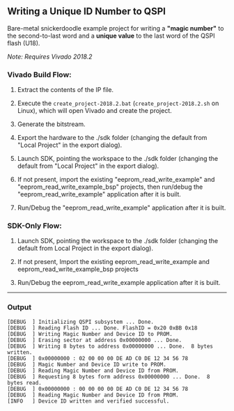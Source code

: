 ## Writing a Unique ID Number to QSPI

Bare-metal snickerdoodle example project for writing a **"magic number"** to the second-to-last word and a **unique value** to the last word of the QSPI flash (U18).

_Note: Requires Vivado 2018.2_

### Vivado Build Flow:

1. Extract the contents of the IP file.

2. Execute the `create_project-2018.2.bat` (`create_project-2018.2.sh` on Linux), which will open Vivado and create the project.

3. Generate the bitstream.

4. Export the hardware to the ./sdk folder (changing the default from "Local Project" in the export dialog).

5. Launch SDK, pointing the workspace to the ./sdk folder (changing the default from "Local Project" in the export dialog).

6. If not present, import the existing "eeprom_read_write_example" and "eeprom_read_write_example_bsp" projects, then run/debug the "eeprom_read_write_example" application after it is built.

7. Run/Debug the "eeprom_read_write_example" application after it is built.

### SDK-Only Flow:

1. Launch SDK, pointing the workspace to the ./sdk folder (changing the default from Local Project in the export dialog).

2. If not present, Import the existing eeprom_read_write_example and eeprom_read_write_example_bsp projects

3. Run/Debug the eeprom_read_write_example application after it is built.

---
### Output
````
[DEBUG  ] Initializing QSPI subsystem ... Done.
[DEBUG  ] Reading Flash ID ... Done. FlashID = 0x20 0xBB 0x18
[DEBUG  ] Writing Magic Number and Device ID to PROM.
[DEBUG  ] Erasing sector at address 0x00000000 ... Done.
[DEBUG  ] Writing 8 bytes to address 0x00000000 ... Done.  8 bytes written.
[DEBUG  ] 0x00000000 : 02 00 00 00 DE AD C0 DE 12 34 56 78
[DEBUG  ] Magic Number and Device ID write to PROM.
[DEBUG  ] Reading Magic Number and Device ID from PROM.
[DEBUG  ] Requesting 8 bytes form address 0x00000000 ... Done.  8 bytes read.
[DEBUG  ] 0x00000000 : 00 00 00 00 DE AD C0 DE 12 34 56 78
[DEBUG  ] Reading Magic Number and Device ID from PROM.
[INFO   ] Device ID written and verified successful.
````
